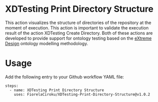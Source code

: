 # XDTesting Print Directory Structure

This action visualizes the structure of directories of the repository at the moment of execution. This action is important to validate the execution result of the action XDTesting Create Directory. Both of these actions are developed to provide support for ontology testing based on the [eXtreme Design](extremedesign.info) ontology modelling methodology. 

# Usage 
Add the following entry to your Github workflow YAML file:

```
steps:
  - name: XDTesting Print Directory Structure
    uses: FiorelaCiroku/XDTesting-Print-Directory-Structure@v1.0.2
  
```
